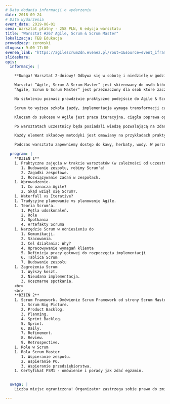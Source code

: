 ```yaml
---
# Data dodania informacji o wydarzeniu
date: 2018-09-24
# Data wydarzenia
event_date: 2019-06-01
cena: Warsztat płatny - 258 PLN, 6 edycja warsztatu
title: "Warsztat #267 Agile, Scrum & Scrum Master"
lokalizacja: TEB Edukacja
prowadzacy: zeromski
dlugosc: 9:00-17:00
evenea_link: "https://agilescrum2dn.evenea.pl/?out=1&source=event_iframe"
slideshare:
opis:
  informacje: |

    **Uwaga! Warsztat 2-dniowy! Odbywa się w sobotę i niedzielę w godzinach 9:00-17:00**

    Warsztat “Agile, Scrum & Scrum Master” jest skierowany do osób które chcą poznać co naprawdę oznacza Agile, oraz co to jest Scrum. 50% czasu szkoleniowego jest poświęcone zasadom Agile. Druga połowa - podstawy Scrum. Aktualnie istnieje wiele mitów na temat tych metodyk - na warsztatach obalamy wszystkie znane mity co pozwala dokładnie poznać Agile Mindset, wartości i zasady pracy zespołowej.
    “Agile, Scrum & Scrum Master” jest przeznaczony dla osób które zaczynają przygodę ze Scrum, lub chcą poznać podstawy wiedzy. Szersze omówienie zasad Scrum i roli Scrum Mastera jest omawiane w drugim dniu szkoleniowym.

    Na szkoleniu poznasz prawdziwie praktyczne podejście do Agile & Scrum. To nie jest szkolenie “po certyfikat” ale po wiedzę, omawiam aspekty zwinnego zarządzania pod kątem wytwarzania oprogramowania wskazując co i kiedy można najlepiej zastosować.

    Scrum to wyższa szkoła jazdy, implementacja wymaga transformacji całego przedsiębiorstwa, natomiast narzędzia które są wykorzystywane w tej metodyce możesz zastosować wszędzie. Oczywiście tylko pełne wdrożenie tych zasad pozwoli realizować dwa razy więcej dwa razy szybciej.

    Kluczem do sukcesu w Agile jest praca iteracyjna, ciągła poprawa oparta na komunikacji i tworzeniu największej wartości dla Klienta. Na szkoleniu poznasz narzędzia i praktyczne zastosowania które mogą Ci pomóc w codziennej pracy.

    Po warsztatach uczestnicy będa posiadali wiedzę pozwalającą na zdanie certyfikatu PSM1 po ok 5 dniach dodatkowej nauki. Materiały edukacyjne zostaną udostępnione, wraz możliwością wykupienia dostępu do platformy e-learningowej z testami PSM1 (około 500 różnych pytań).

    Każdy element składowy metodyki jest omawiany na przykładach praktycznych oraz również poprzez zadania szkoleniowe. Uczestnicy wcielają się w rolę Scrum Mastera i podejmują wyzwanie polegające na znalezieniu najlepszego rozwiązania dla problemów - zgodnie z zasadami Scrum.

    Podczas warsztatu zapewniemy dostęp do kawy, herbaty, wody. W porze obiadowej zapewniamy pizzę w wersji mięsnej lub wegetariańskiej.

  program: |
    **DZIEŃ 1**
    1. Praktyczne zajęcia w trakcie warsztatów (w zależności od uczestników). 
       1. Budowanie zespołu, robimy Scrum'a!
       2. Zagadki zespołowe.
       3. Rozwiązywanie zadań w zespołach.
    1. Wprowadzenie.
       1. Co oznacza Agile?
       2. Skąd wziął się Scrum?.     
    1. Waterfall vs Iterative?
    1. Tradycyjne planowanie vs planowanie Agile.
    1. Teoria Scrum'a.
       1. Pętla udoskonaleń.
       2. Role
       3. Spotkania
       4. Artefakty Scruma
    1. Narzędzie Scrum w odniesieniu do
       1. Komunikacji.
       2. Szacowania.
       3. Cel działania: Why?
       4. Opracowywanie wymagań klienta
       5. Definicja pracy gotowej do rozpoczęcia implementacji
       6. Tablica Scrum
       7. Budowanie zespołu
    1. Zagrożenia Scrum
       1. Wyższy koszt.
       2. Nieudana implementacja.
       3. Koszmarne spotkania. 
    <br>
    <br>
    **DZIEŃ 2**
    1. Scrum Framework. Omówienie Scrum Framework od strony Scrum Mastera na podstawie praktyki. Realne i szkoleniowe sytuacje pozwolą poznać jakie są nalepsze zachowania w różnych sytuacjach.
       1. Scrum Big Picture.
       2. Product Backlog.
       3. Planning.
       4. Sprint Backlog.
       5. Sprint.
       6. Daily.
       7. Refinement.
       8. Review.
       9. Retrospective.
    1. Role w Scrum
    1. Rola Scrum Master
       1. Wspieranie zespołu.
       2. Wspieranie PO.
       3. Wspieranie przedsiębiorstwa.
    1. Certyfikat PSM1 - omówienie i porady jak zdać egzamin.


  uwaga: |
    Liczba miejsc ograniczona! Organizator zastrzega sobie prawo do zmiany lokalizacji wydarzenia oraz jego odwołania w przypadku niezgłoszenia się minimalnej liczby uczestników.

---
```

